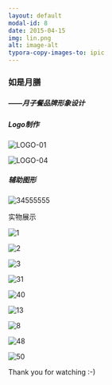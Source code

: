 ```yaml
---
layout: default
modal-id: 8
date: 2015-04-15
img: lin.png
alt: image-alt
typora-copy-images-to: ipic
---
```


### 如是月膳



##### ——月子餐品牌形象设计



##### Logo制作



![LOGO-01](http://ww4.sinaimg.cn/large/006tNbRwgy1ff7zijwpyhj30jq0oxgn8.jpg)



![LOGO-04](http://ww3.sinaimg.cn/large/006tNbRwgy1ff7zio16ovj30jq0iagmd.jpg)

##### 辅助图形



![34555555](http://ww3.sinaimg.cn/large/006tNbRwgy1ff7zqzovqoj30jq0jq4cq.jpg)





实物展示



![1](http://ww3.sinaimg.cn/large/006tNbRwgy1ff7zucw6ooj30jq0jlwk5.jpg)



![2](http://ww1.sinaimg.cn/large/006tNbRwgy1ff7zuj4thjj30jq0jlwn1.jpg)



![3](http://ww1.sinaimg.cn/large/006tNbRwgy1ff7zuwm8pjj30jq09u443.jpg)



![31](http://ww3.sinaimg.cn/large/006tNbRwgy1ff7zxu7rqpj30jq0d5wlg.jpg)



![40](http://ww4.sinaimg.cn/large/006tNbRwgy1ff7zyovzh8j30jq0d545o.jpg)



![13](http://ww1.sinaimg.cn/large/006tNbRwgy1ff7zytv84tj30jq0d5aiu.jpg)



![8](http://ww3.sinaimg.cn/large/006tNbRwgy1ff7zz5kt1wj30jq0d5462.jpg)



![48](http://ww4.sinaimg.cn/large/006tNbRwgy1ff7zzhly6dj30jq0d5gxc.jpg)



![50](http://ww2.sinaimg.cn/large/006tNbRwgy1ff7zznqil5j30jq0d549k.jpg)





Thank you for watching  :-)

